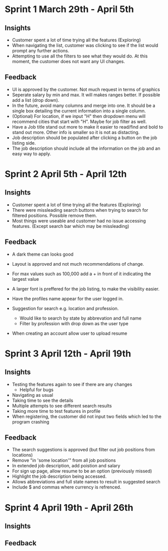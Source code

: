 # Sprint 1 March 29th - April 5th
## Insights 
  - Customer spent a lot of time trying all the features (Exploring) 
  - When navigating the list, customer was clicking to see if the list would prompt any further actions. 
  - Attempting to use all the filters to see what they would do. At this moment, the customer does not want any UI changes. 

## Feedback
  - UI is approved by the customer. Not much request in terms of graphics
  - Seperate salary by min and max. It will makes ranges better. If possible add a list (drop down).
  - In the future, avoid many columns and merge into one. It should be a single box detailing the current information into a single column.
  - (Optional) For location, if we input "H" then dropdown menu will recommend cities that start with "H". Maybe for job filter as well. 
  - Have a Job title stand out more to make it easier to read/find and bold to stand out more. Other info is smaller so it is not as distacting. 
  - Job description should be populated after clicking a button on the job listing side.
  - The job description should include all the information on the job and an easy way to apply.

# Sprint 2 April 5th - April 12th
## Insights 
  - Customer spent a lot of time trying all the features (Exploring) 
  - There were missleading search buttons when trying to search for filtered positions. Possible remove them. 
  - Most things were useable and customer had no issue accessing features. (Except search bar which may be missleading)
## Feedback
  - A dark theme can looks good
  - Layout is approved and not much recommendations of change. 
  - For max values such as 100,000 add a + in front of it indicating the largest value 
  - A larger font is preffered for the job listing, to make the visibility easier.
  - Have the profiles name appear for the user logged in.
  - Suggestion for search e.g. location and profession.
      - Would like to search by state by abbrevation and full name
      - Filter by profession with drop down as the user type

- When creating an account allow user to upload resume

# Sprint 3 April 12th - April 19th
## Insights
- Testing the features again to see if there are any changes
	- Helpful for bugs
- Navigating as usual
- Taking time to see the details 
- Multiple attempts to see different search results 
- Taking more time to test features in profile 
- When registering, the customer did not input two fields which led to the program crashing
## Feedback
- The search suggestions is approved (but filter out job positions from locations) 
- Remove "in 'some location'" from all job positions
- In extended job description, add poistion and salary 
- For sign up page, allow resume to be an option (previously missed) 
- Highlight the job description being accessed. 
- Allows abbreviations and full state names to result in suggested search
- Include $ and commas where currency is refrenced. 

# Sprint 4 April 19th - April 26th
## Insights
## Feedback
